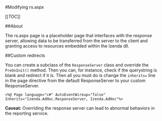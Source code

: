 #Modifying rs.aspx

[[_TOC_]]

##About

The rs.aspx page is a placeholder page that interfaces with the response server, allowing data to be transferred from the server to the client and granting access to resources embedded within the Izenda dll. 

##Custom redirects

You can create a subclass of the ``ResponseServer`` class and override the ``PreOnInit()`` method. Then you can, for instance, check if the querystring is blank and redirect if it is. Then all you must do is change the ``inherits=`` line in the page directive from the default ResponseServer to your custom ResponseServer.
```
<%@ Page language="c#" AutoEventWireup="false" Inherits="Izenda.AdHoc.ResponseServer, Izenda.AdHoc"%>
```

**Caveat:** Overriding the response server can lead to abnormal behaviors in the reporting service.